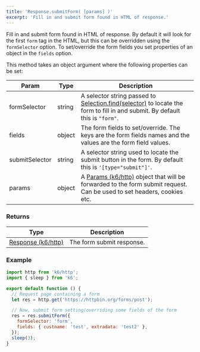 ```yaml
---
title: 'Response.submitForm( [params] )'
excerpt: 'Fill in and submit form found in HTML of response.'
---
```


Fill in and submit form found in HTML of response. By default it will look for the first `form` tag in the HTML, but this can be overridden using the `formSelector` option. To set/override the form fields you set properties of an object in the `fields` option.

This method takes an object argument where the following properties can be set:

| Param          | Type   | Description                                                                                                                                                                              |
| -------------- | ------ | ---------------------------------------------------------------------------------------------------------------------------------------------------------------------------------------- |
| formSelector   | string | A selector string passed to [Selection.find(selector)](/javascript-api/v0-32/k6-html/selection/selection-find-selector) to locate the form to fill in and submit. By default this is `"form"`. |
| fields         | object | The form fields to set/override. The keys are the form fields names and the values are the form field values.                                                                            |
| submitSelector | string | A selector string used to locate the submit button in the form. By default this is `'[type="submit"]'`.                                                                                  |
| params         | object | A [Params (k6/http)](/javascript-api/v0-32/k6-http/params) object that will be forwarded to the form submit request. Can be used to set headers, cookies etc.                                  |

### Returns

| Type                                                   | Description               |
| ------------------------------------------------------ | ------------------------- |
| [Response (k6/http)](/javascript-api/v0-32/k6-http/response) | The form submit response. |

### Example

<CodeGroup labels={[]}>

```javascript
import http from 'k6/http';
import { sleep } from 'k6';

export default function () {
  // Request page containing a form
  let res = http.get('https://httpbin.org/forms/post');

  // Now, submit form setting/overriding some fields of the form
  res = res.submitForm({
    formSelector: 'form',
    fields: { custname: 'test', extradata: 'test2' },
  });
  sleep(3);
}
```

</CodeGroup>

